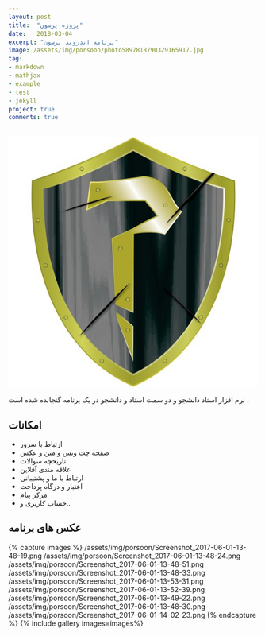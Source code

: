 ```yaml
---
layout: post
title:  "پروژه پرسون"
date:   2018-03-04
excerpt: "برنامه اندروید پرسون"
image: /assets/img/porsoon/photo5897818790329165917.jpg
tag:
- markdown 
- mathjax
- example
- test
- jekyll
project: true
comments: true
---
```


![](/assets/img/porsoon/photo5897818790329165917.jpg)    
         
نرم افزار استاد دانشجو و دو سمت استاد و دانشجو در یک برنامه گنجانده شده است .


## امکانات

* ارتباط با سرور
* صفحه چت ویس و متن و عکس
* تاریخچه سوالات
* علاقه مندی آفلاین
* ارتباط با ما و پشتیبانی
* اعتبار و درگاه پرداخت
* مرکز پیام
* حساب کاربری 
و..‌


## عکس های برنامه

{% capture images %}
  /assets/img/porsoon/Screenshot_2017-06-01-13-48-19.png
  /assets/img/porsoon/Screenshot_2017-06-01-13-48-24.png
  /assets/img/porsoon/Screenshot_2017-06-01-13-48-51.png
  /assets/img/porsoon/Screenshot_2017-06-01-13-48-33.png
  /assets/img/porsoon/Screenshot_2017-06-01-13-53-31.png
  /assets/img/porsoon/Screenshot_2017-06-01-13-52-39.png
  /assets/img/porsoon/Screenshot_2017-06-01-13-49-22.png
  /assets/img/porsoon/Screenshot_2017-06-01-13-48-30.png
  /assets/img/porsoon/Screenshot_2017-06-01-14-02-23.png
{% endcapture %}
{% include gallery images=images%}



